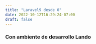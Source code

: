 ```yaml
---
title: "Laravel9 desde 0"
date: 2022-10-12T16:29:24-07:00
draft: false
---
```


### Con ambiente de desarrollo Lando
